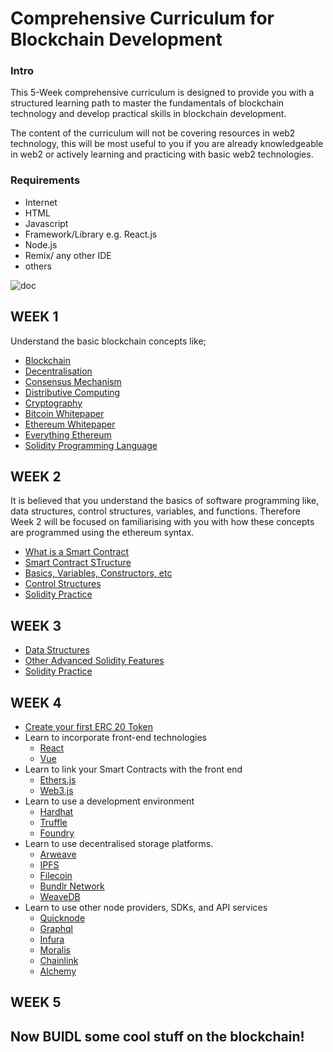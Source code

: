 # Comprehensive Curriculum for Blockchain Development

### Intro

This 5-Week comprehensive curriculum is designed to provide you with a structured learning path to master the fundamentals of blockchain technology and develop practical skills in blockchain development.

The content of the curriculum will not be covering resources in web2 technology, this will be most useful to you if you are already knowledgeable in web2 or actively learning and practicing with basic web2 technologies.


### Requirements
- Internet
- HTML
- Javascript
- Framework/Library e.g. React.js
- Node.js
- Remix/ any other IDE
- others


![doc](https://pbs.twimg.com/media/FyOLdACXoAIgDAq?format=png&name=small)

## WEEK 1

Understand the basic blockchain concepts like;

- [Blockchain](https://en.wikipedia.org/wiki/Blockchain)
- [Decentralisation](https://www.techtarget.com/searchcio/definition/blockchain-decentralization)
- [Consensus Mechanism](https://ethereum.org/en/developers/docs/consensus-mechanisms/)
- [Distributive Computing](https://en.wikipedia.org/wiki/Distributed_computing)
- [Cryptography](https://en.wikipedia.org/wiki/Cryptography)
- [Bitcoin Whitepaper](https://bitcoin.org/bitcoin.pdf)
- [Ethereum Whitepaper](https://ethereum.org/en/whitepaper/)
- [Everything Ethereum](https://ethereum.org/en/learn/)
- [Solidity Programming Language](https://docs.soliditylang.org/en/latest/)


## WEEK 2
It is believed that you understand the basics of software programming like, data structures, control structures, variables, and functions. Therefore Week 2 will be focused on familiarising with you with how these concepts are programmed using the ethereum syntax.

- [What is a Smart Contract](https://ethereum.org/en/smart-contracts/#smart-contracts)
- [Smart Contract STructure](https://docs.soliditylang.org/en/latest/structure-of-a-contract.html)
- [Basics, Variables, Constructors, etc](https://docs.soliditylang.org/en/latest/types.html)
- [Control Structures](https://docs.soliditylang.org/en/latest/control-structures.html)
- [Solidity Practice](https://codedamn.com/)

## WEEK 3

- [Data Structures](https://web3.hashnode.com/solidity-tutorial-data-types-and-data-structures-in-solidity)
- [Other Advanced Solidity Features](https://docs.soliditylang.org/en/latest/contracts.html)
- [Solidity Practice](https://codedamn.com/)

## WEEK 4
- [Create your first ERC 20 Token](https://www.quicknode.com/guides/ethereum-development/smart-contracts/how-to-create-and-deploy-an-erc20-token)
- Learn to incorporate front-end technologies
  - [React](https://react.dev/learn)
  - [Vue](https://vuejs.org/guide/introduction.html)
- Learn to link your Smart Contracts with the front end
  -  [Ethers.js](https://docs.ethers.org/v5/)
  -  [Web3.js](https://web3js.readthedocs.io/en/v1.10.0/)
- Learn to use a development environment
  - [Hardhat](https://hardhat.org/docs)
  - [Truffle](https://trufflesuite.com/docs/)
  - [Foundry](https://book.getfoundry.sh/)
- Learn to use decentralised storage platforms.
   - [Arweave](https://www.arweave.org/build)
   - [IPFS](https://docs.ipfs.tech/)
   - [Filecoin](https://docs.filecoin.io/)
   - [Bundlr Network](https://docs.bundlr.network/)
   - [WeaveDB](https://docs.weavedb.dev/docs/intro)
- Learn to use other node providers, SDKs, and API services
   - [Quicknode](https://www.quicknode.com/docs/welcome)
   - [Graphql](https://graphql.org/code/)
   - [Infura](https://docs.infura.io/networks/ethereum?_ga=2.117230726.1864370430.1686798949-2027956840.1659226978)
   - [Moralis](https://docs.moralis.io/)
   - [Chainlink](https://docs.chain.link/)
   - [Alchemy](https://docs.alchemy.com/) 

## WEEK 5

## Now BUIDL some cool stuff on the blockchain!
